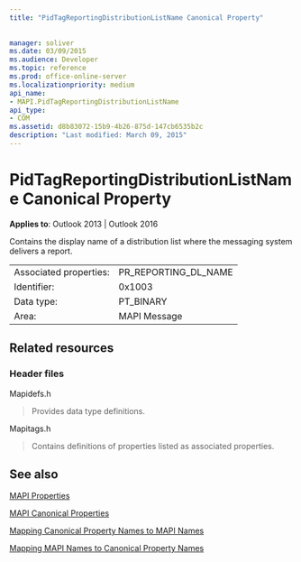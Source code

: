 ```yaml
---
title: "PidTagReportingDistributionListName Canonical Property"
 
 
manager: soliver
ms.date: 03/09/2015
ms.audience: Developer
ms.topic: reference
ms.prod: office-online-server
ms.localizationpriority: medium
api_name:
- MAPI.PidTagReportingDistributionListName
api_type:
- COM
ms.assetid: d8b83072-15b9-4b26-875d-147cb6535b2c
description: "Last modified: March 09, 2015"
---
```


# PidTagReportingDistributionListName Canonical Property

  
  
**Applies to**: Outlook 2013 | Outlook 2016 
  
Contains the display name of a distribution list where the messaging system delivers a report.
  
|||
|:-----|:-----|
|Associated properties:  <br/> |PR_REPORTING_DL_NAME  <br/> |
|Identifier:  <br/> |0x1003  <br/> |
|Data type:  <br/> |PT_BINARY  <br/> |
|Area:  <br/> |MAPI Message  <br/> |
   
## Related resources

### Header files

Mapidefs.h
  
> Provides data type definitions.
    
Mapitags.h
  
> Contains definitions of properties listed as associated properties.
    
## See also



[MAPI Properties](mapi-properties.md)
  
[MAPI Canonical Properties](mapi-canonical-properties.md)
  
[Mapping Canonical Property Names to MAPI Names](mapping-canonical-property-names-to-mapi-names.md)
  
[Mapping MAPI Names to Canonical Property Names](mapping-mapi-names-to-canonical-property-names.md)

